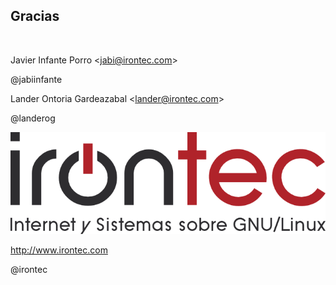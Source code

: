 ## Gracias
&nbsp;

Javier Infante Porro &lt;jabi@irontec.com&gt; <!-- .element: class="fragment" data-fragment-index="1" -->

@jabiinfante <!-- .element: class="fragment" data-fragment-index="1" -->

Lander Ontoria Gardeazabal &lt;lander@irontec.com&gt; <!-- .element: class="fragment" data-fragment-index="2" -->

@landerog <!-- .element: class="fragment" data-fragment-index="2" -->

[empresa]: images/logo_irontec.png
![logo1][empresa] <!-- .element: class="fragment" data-fragment-index="3" -->

http://www.irontec.com <!-- .element: class="fragment" data-fragment-index="3" -->

@irontec <!-- .element: class="fragment" data-fragment-index="3" -->


